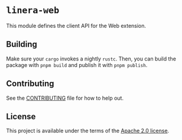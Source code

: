 <!-- cargo-rdme start -->

# `linera-web`

This module defines the client API for the Web extension.

<!-- cargo-rdme end -->

## Building

Make sure your `cargo` invokes a nightly `rustc`. Then, you can build
the package with `pnpm build` and publish it with `pnpm publish`.

## Contributing

See the [CONTRIBUTING](../CONTRIBUTING.md) file for how to help out.

## License

This project is available under the terms of the [Apache 2.0 license](../LICENSE).
